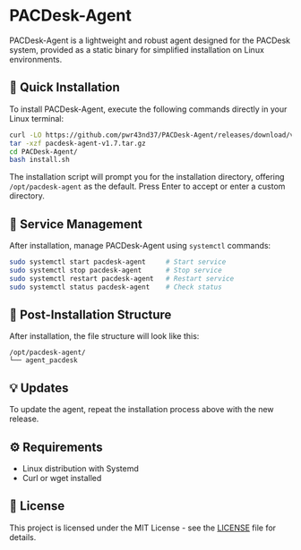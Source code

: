 # PACDesk-Agent

PACDesk-Agent is a lightweight and robust agent designed for the PACDesk system, provided as a static binary for simplified installation on Linux environments.

## 🚀 Quick Installation

To install PACDesk-Agent, execute the following commands directly in your Linux terminal:

```bash
curl -LO https://github.com/pwr43nd37/PACDesk-Agent/releases/download/v1.7/pacdesk-agent-v1.7.tar.gz
tar -xzf pacdesk-agent-v1.7.tar.gz
cd PACDesk-Agent/
bash install.sh
```

The installation script will prompt you for the installation directory, offering `/opt/pacdesk-agent` as the default. Press Enter to accept or enter a custom directory.

## 📌 Service Management

After installation, manage PACDesk-Agent using `systemctl` commands:

```bash
sudo systemctl start pacdesk-agent     # Start service
sudo systemctl stop pacdesk-agent      # Stop service
sudo systemctl restart pacdesk-agent   # Restart service
sudo systemctl status pacdesk-agent    # Check status
```

## 🔧 Post-Installation Structure

After installation, the file structure will look like this:

```
/opt/pacdesk-agent/
└── agent_pacdesk
```

## 💡 Updates

To update the agent, repeat the installation process above with the new release.

## ⚙️ Requirements

- Linux distribution with Systemd
- Curl or wget installed

## 📄 License

This project is licensed under the MIT License - see the [LICENSE](LICENSE) file for details.
